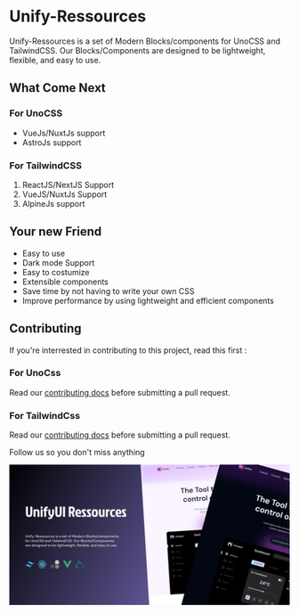 # Unify-Ressources

Unify-Ressources is a set of Modern Blocks/components for UnoCSS and TailwindCSS. Our Blocks/Components are designed to be lightweight, flexible, and easy to use.

## What Come Next


### For UnoCSS

- VueJs/NuxtJs support
- AstroJs support


### For TailwindCSS

1. ReactJS/NextJS Support
2. VueJS/NuxtJs Support
3. AlpineJs support


## Your new Friend
- Easy to use
- Dark mode Support
- Easy to costumize
- Extensible components
- Save time by not having to write your own CSS
- Improve performance by using lightweight and efficient components

## Contributing

If you're interrested in contributing to this project, read this first :

### For UnoCss
Read our [contributing docs](https://github.com/unify-ressources/unify-unocss/blob/main/CONTRIBUTING.md) before submitting a pull request.

### For TailwindCss
Read our [contributing docs](https://github.com/unify-ressources/unify-tailwindcss/blob/main/CONTRIBUTING.md) before submitting a pull request.

Follow us so you don't miss anything 

![Unify UI Cover](../cover.png)
